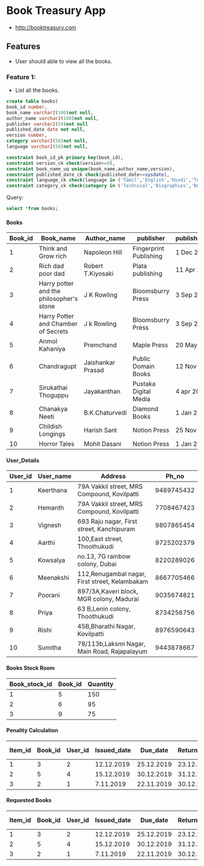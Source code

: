 # Book Treasury App
* http://booktreasury.com

## Features
* User should able to view all the books.

### Feature 1:
* List all the books.

```sql
create table books(
book_id number,
book_name varchar2(100)not null,
author_name varchar2(100)not null,
publisher varchar2(50)not null
published_date date not null,
version number,
category varchar2(50)not null,
language varchar2(50)not null,

constraint book_id_pk primary key(book_id),
constraint version_ck check(version>=0),
constraint book_name_uq unique(book_name,author_name,version),
constraint published_date_ck check(published_date<=sysdate),
constraint language_ck check(language in ('Tamil','English','Hindi','Telugu','Malayalam')),
constraint category_ck check(category in ('Technical','Biographies','Business','Kids','Comics','Crafts')));
```

Query:
```sql
select *from books;
```
#### Books

| Book_id | Book_name                                | Author_name       | publisher              | published_date | version | category | Language |
|---------|------------------------------------------|-------------------|------------------------|----------------|---------|----------|----------|
| 1       | Think and Grow rich                      | Napoleon Hill     | Fingerprint Publishing | 1 Dec 2014     |         | Business | English  |
| 2       | Rich dad poor dad                        | Robert T.Kiyosaki | Plata publishing       | 11 Apr 2017    |         | Business | English  |
| 3       | Harry potter and the philosopher's stone | J K Rowling       | Bloomsburry Press      | 3 Sep 2014     | 1       | Novel    | English  |
| 4       | Harry Potter and Chamber of Secrets      | J k Rowling       | Bloomsburry Press      | 3 Sep 2014     | 2       | Novel    | English  |
| 5       | Anmol Kahaniya                           | Premchand         | Maple Press            | 20 May 2015    |         | Novel    | Hindi    |
| 6       | Chandragupt                              | Jaishankar Prasad | Public Domain Books    | 12 Nov 2012    |         | Novel    | Hindi    |
| 7       | Sirukathai Thoguppu                      | Jayakanthan       | Pustaka Digital Media  | 4 apr 2013     | 1       | Story    | Tamil    |
| 8       | Chanakya Neeti                           | B.K.Chaturvedi    | Diamond Books          | 1 Jan 2012     |         | Story    | Tamil    |
| 9       | Childish Longings                        | Harish Sant       | Notion Press           | 25 Nov 2019    |         | Horror   | English  |
| 10      | Horror Tales                             | Mohit Dasani      | Notion Press           | 1 Jan 2019     |         | Horror   | Hindi    |


#### User_Details

| User_id | User_name | Address                                        | Ph_no      |
|---------|-----------|------------------------------------------------|------------|
| 1       | Keerthana | 79A Vakkil street, MRS Compound, Kovilpatti    | 9489745432 |
| 2       | Hemanth   | 79A Vakkil street, MRS Compound, Kovilpatti    | 7708467423 |
| 3       | Vignesh   | 693 Raju nagar, First street, Kanchipuram      | 9807865454 |
| 4       | Aarthi    | 100,East street, Thoothukudi                   | 9725202379 |
| 5       | Kowsalya  | no.13, 7G rainbow colony, Dubai                | 8220289026 |
| 6       | Meenakshi | 112,Renugambal nagar, First street, Kelambakam | 8667705466 |
| 7       | Poorani   | 897/3A,Kaveri block, MGR colony, Madurai       | 9035674821 |
| 8       | Priya     | 63 B,Lenin colony, Thoothukudi                 | 8734256756 |
| 9       | Rishi     | 45B,Bharathi Nagar, Kovilpatti                 | 8976590643 |
| 10      | Sumitha   | 78/113b,Laksmi Nagar, Main Road, Rajapalayum   | 9443878667 |


#### Books Stock Room

| Book_stock_id | Book_id | Quantity |
|---------------|---------|----------|
| 1             | 5       | 150      |
| 2             | 6       | 95       |
| 3             | 9       | 75       |


#### Penality Calculation

| Item_id | Book_id | User_id | Issued_date | Due_date   | Returned_date | Fine _amount |
|---------|---------|---------|-------------|------------|---------------|--------------|
| 1       | 3       | 2       | 12.12.2019  | 25.12.2019 | 23.12.2019    | 0            |
| 2       | 5       | 4       | 15.12.2019  | 30.12.2019 | 31.12.2019    | 1            |
| 3       | 2       | 1       | 7.11.2019   | 22.11.2019 | 30.12.2019    | 8            |


#### Requested Books

| Item_id | Book_id | User_id | Issued_date | Due_date   | Returned_date | Fine _amount |
|---------|---------|---------|-------------|------------|---------------|--------------|
| 1       | 3       | 2       | 12.12.2019  | 25.12.2019 | 23.12.2019    | 0            |
| 2       | 5       | 4       | 15.12.2019  | 30.12.2019 | 31.12.2019    | 1            |
| 3       | 2       | 1       | 7.11.2019   | 22.11.2019 | 30.12.2019    | 8            |
